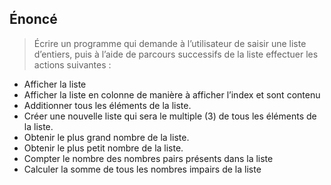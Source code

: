 ## Énoncé
>Écrire un programme qui demande à l’utilisateur de saisir une liste d’entiers, puis à l’aide de parcours successifs de la liste effectuer les actions suivantes :

- Afficher la liste
- Afficher la liste en colonne de manière à afficher l’index et sont contenu
- Additionner tous les éléments de la liste.
- Créer une nouvelle liste qui sera le multiple (3) de tous les éléments de la liste.
- Obtenir le plus grand nombre de la liste.
- Obtenir le plus petit nombre de la liste.
- Compter le nombre des nombres pairs présents dans la liste
- Calculer la somme de tous les nombres impairs de la liste
